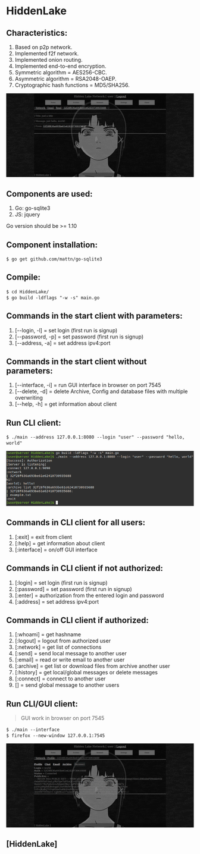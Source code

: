 # HiddenLake

## Characteristics:
1. Based on p2p network.
2. Implemented f2f network.
3. Implemented onion routing.
4. Implemented end-to-end encryption.
5. Symmetric algorithm = AES256-CBC.
6. Asymmetric algorithm = RSA2048-OAEP.
7. Cryptographic hash functions = MD5/SHA256.

<img src="/images/HiddenLake_GUI_2.png" alt="GUI_2"/>

## Components are used:
1. Go: go-sqlite3
2. JS: jquery

Go version should be >= 1.10

## Component installation:
```
$ go get github.com/mattn/go-sqlite3
```

## Compile:
```
$ cd HiddenLake/
$ go build -ldflags "-w -s" main.go
```

## Commands in the start client with parameters:
1. [--login, -l] = set login (first run is signup)
2. [--password, -p] = set password (first run is signup)
3. [--address, -a] = set address ipv4:port

## Commands in the start client without parameters:
1. [--interface, -i] = run GUI interface in browser on port 7545
2. [--delete, -d] = delete Archive, Config and database files with multiple overwriting
3. [--help, -h] = get information about client

## Run CLI client:
```
$ ./main --address 127.0.0.1:8080 --login "user" --password "hello, world"
```
<img src="/images/HiddenLake_CLI_1.png" alt="CLI_1"/>

## Commands in CLI client for all users:
1. [:exit] = exit from client
2. [:help] = get information about client
3. [:interface] = on/off GUI interface

## Commands in CLI client if not authorized:
1. [:login] = set login (first run is signup)
2. [:password] = set password (first run in signup)
3. [:enter] = authorization from the entered login and password
4. [:address] = set address ipv4:port

## Commands in CLI client if authorized:
1. [:whoami] = get hashname
2. [:logout] = logout from authorized user
3. [:network] = get list of connections
4. [:send] = send local message to another user
5. [:email] = read or write email to another user
6. [:archive] = get list or download files from archive another user
7. [:history] = get local/global messages or delete messages
8. [:connect] = connect to another user
9. [] = send global message to another users

## Run CLI/GUI client:
> GUI work in browser on port 7545

```
$ ./main --interface
$ firefox --new-window 127.0.0.1:7545
```
<img src="/images/HiddenLake_GUI_3.png" alt="GUI_3"/>

## [HiddenLake]
